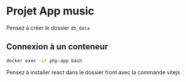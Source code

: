 # Projet App music 

Pensez à créer le dossier `db_data`


## Connexion à un conteneur 

```bash
docker exec -it php-app bash
```

Pensez à installer react dans le dossier front avec la commande vitejs
